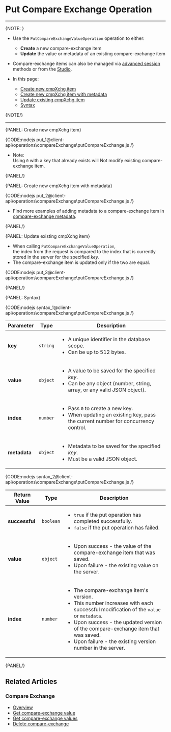 # Put Compare Exchange Operation
---

{NOTE: }


* Use the `PutCompareExchangeValueOperation` operation to either:
  * **Create** a new compare-exchange item  
  * **Update** the value or metadata of an existing compare-exchange item

* Compare-exchange items can also be managed via [advanced session](../../../client-api/session/cluster-transaction/compare-exchange) methods 
  or from the [Studio](../../../studio/database/documents/compare-exchange-view).
  
* In this page:  
  * [Create new cmpXchg item](../../../client-api/operations/compare-exchange/put-compare-exchange-value#create-new-cmpxchg-item)  
  * [Create new cmpXchg item with metadata](../../../client-api/operations/compare-exchange/put-compare-exchange-value#create-new-cmpxchg-item-with-metadata)  
  * [Update existing cmpXchg item](../../../client-api/operations/compare-exchange/put-compare-exchange-value#update-existing-cmpxchg-item)
  * [Syntax](../../../client-api/operations/compare-exchange/put-compare-exchange-value#syntax)

{NOTE/}

---

{PANEL: Create new cmpXchg item}

{CODE:nodejs put_1@client-api\operations\compareExchange\putCompareExchange.js /}

* Note:  
  Using `0` with a key that already exists will Not modify existing compare-exchange item.

{PANEL/}

{PANEL: Create new cmpXchg item with metadata}

{CODE:nodejs put_2@client-api\operations\compareExchange\putCompareExchange.js /}

* Find more examples of adding metadata to a compare-exchange item in [compare-exchange metadata](../../../client-api/operations/compare-exchange/compare-exchange-metadata).

{PANEL/}

{PANEL: Update existing cmpXchg item}

* When calling `PutCompareExchangeValueOperation`,  
  the index from the request is compared to the index that is currently stored in the server for the specified _key_.
* The compare-exchange item is updated only if the two are equal.

{CODE:nodejs put_3@client-api\operations\compareExchange\putCompareExchange.js /}

{PANEL/}

{PANEL: Syntax}

{CODE:nodejs syntax_1@client-api\operations\compareExchange\putCompareExchange.js /}

| Parameter     | Type        | Description                                                                                                                                 |
|---------------|-------------|---------------------------------------------------------------------------------------------------------------------------------------------|
| **key**       | `string`    | <ul><li>A unique identifier in the database scope.</li><li>Can be up to 512 bytes.</li><ul>                                                 |
| **value**     | `object`    | <ul><li>A value to be saved for the specified _key_.</li><li>Can be any object (number, string, array, or any valid JSON object).</li></ul> |
| **index**     | `number`    | <ul><li>Pass `0` to create a new key.</li><li>When updating an existing key, pass the current number for concurrency control.</li><ul>      |
| **metadata**  | `object`    | <ul><li>Metadata to be saved for the specified _key_.</li><li>Must be a valid JSON object.</li></ul>                                        |

{CODE:nodejs syntax_2@client-api\operations\compareExchange\putCompareExchange.js /}

| Return Value   | Type      | Description                                                                                                                                                                                                                                                                                                     |
|----------------|-----------|-----------------------------------------------------------------------------------------------------------------------------------------------------------------------------------------------------------------------------------------------------------------------------------------------------------------|
| **successful** | `boolean` | <ul><li>`true` if the put operation has completed successfully.</li><li>`false` if the put operation has failed.</li></ul>                                                                                                                                                                                      |
| **value**      | `object`  | <ul><li>Upon success - the value of the compare-exchange item that was saved.</li><li>Upon failure - the existing value on the server.</li></ul>                                                                                                                                                                |
| **index**      | `number`  | <ul><li>The compare-exchange item's version.</li><li>This number increases with each successful modification of the `value` or `metadata`.</li><li>Upon success - the updated version of the compare-exchange item that was saved.</li><li>Upon failure - the existing version number in the server.</li></ul> |

{PANEL/}

## Related Articles

### Compare Exchange

- [Overview](../../../client-api/operations/compare-exchange/overview)
- [Get compare-exchange value](../../../client-api/operations/compare-exchange/get-compare-exchange-value)
- [Get compare-exchange values](../../../client-api/operations/compare-exchange/get-compare-exchange-values)
- [Delete compare-exchange](../../../client-api/operations/compare-exchange/delete-compare-exchange-value)

